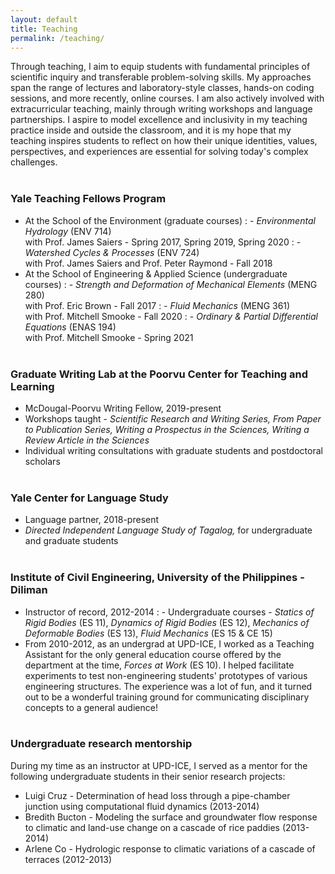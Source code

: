 ```yaml
---
layout: default
title: Teaching
permalink: /teaching/
---
```


Through teaching, I aim to equip students with fundamental principles of scientific inquiry and transferable problem-solving skills. My approaches span the range of lectures and laboratory-style classes, hands-on coding sessions, and more recently, online courses. I am also actively involved with extracurricular teaching, mainly through writing workshops and language partnerships. I aspire to model excellence and inclusivity in my teaching practice inside and outside the classroom, and it is my hope that my teaching inspires students to reflect on how their unique identities, values, perspectives, and experiences are essential for solving today's complex challenges.
<br/><br/>

### Yale Teaching Fellows Program

* At the School of the Environment (graduate courses)
: - *Environmental Hydrology* (ENV 714)
<br/>with Prof. James Saiers - Spring 2017, Spring 2019, Spring 2020
: - *Watershed Cycles & Processes* (ENV 724)
<br/>with Prof. James Saiers and Prof. Peter Raymond - Fall 2018
* At the School of Engineering & Applied Science (undergraduate courses)
: - *Strength and Deformation of Mechanical Elements* (MENG 280)
<br/>with Prof. Eric Brown - Fall 2017
: - *Fluid Mechanics* (MENG 361)
<br/>with Prof. Mitchell Smooke - Fall 2020
: - *Ordinary & Partial Differential Equations* (ENAS 194)
<br/>with Prof. Mitchell Smooke - Spring 2021
<br/><br/>

### Graduate Writing Lab at the Poorvu Center for Teaching and Learning

* McDougal-Poorvu Writing Fellow, 2019-present
* Workshops taught - *Scientific Research and Writing Series, From Paper to Publication Series, Writing a Prospectus in the Sciences, Writing a Review Article in the Sciences*
* Individual writing consultations with graduate students and postdoctoral scholars
<br/><br/>

### Yale Center for Language Study

* Language partner, 2018-present
* *Directed Independent Language Study of Tagalog,* for undergraduate and graduate students
<br/><br/>

### Institute of Civil Engineering, University of the Philippines - Diliman

* Instructor of record, 2012-2014 
: - Undergraduate courses - *Statics of Rigid Bodies* (ES 11), *Dynamics of Rigid Bodies* (ES 12), *Mechanics of Deformable Bodies* (ES 13), *Fluid Mechanics* (ES 15 & CE 15)
* From 2010-2012, as an undergrad at UPD-ICE, I worked as a Teaching Assistant for the only general education course offered by the department at the time, *Forces at Work* (ES 10).  I helped facilitate experiments to test non-engineering students' prototypes of various engineering structures. The experience was a lot of fun, and it turned out to be a wonderful training ground for communicating disciplinary concepts to a general audience! 
<br/><br/>

### Undergraduate research mentorship

During my time as an instructor at UPD-ICE, I served as a mentor for the following undergraduate students in their senior research projects:
* Luigi Cruz - Determination of head loss through a pipe-chamber junction using computational fluid dynamics (2013-2014)
* Bredith Bucton - Modeling the surface and groundwater flow response to climatic and land-use change on a cascade of rice paddies (2013-2014)
* Arlene Co - Hydrologic response to climatic variations of a cascade of terraces (2012-2013)